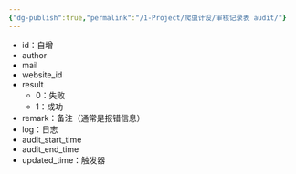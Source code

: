 ```yaml
---
{"dg-publish":true,"permalink":"/1-Project/爬虫计设/审核记录表 audit/"}
---
```


- id：自增
- author
- mail
- website_id
- result
	- 0：失败
	- 1：成功
- remark：备注（通常是报错信息）
- log：日志
- audit_start_time
- audit_end_time
- updated_time：触发器
